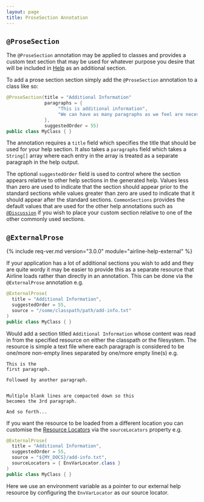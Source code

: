 ```yaml
---
layout: page
title: ProseSection Annotation
---
```


## `@ProseSection`

The `@ProseSection` annotation may be applied to classes and provides a custom text section that may be used for whatever purpose you desire that will be included in [Help](../help/) as an additional section.

To add a prose section section simply add the `@ProseSection` annotation to a class like so:

```java
@ProseSection(title = "Additional Information"
              paragraphs = {
                   "This is additional information",
                   "We can have as many paragraphs as we feel are necessary"
              },
              suggestedOrder = 55)
public class MyClass { }
```

The annotation requires a `title` field which specifies the title that should be used for your help section.  It also
takes a `paragraphs` field which takes a `String[]` array where each entry in the array is treated as a separate
paragraph in the help output.

The optional `suggestedOrder` field is used to control where the section appears relative to other help sections in the
generated help.  Values less than zero are used to indicate that the section should appear prior to the standard
sections while values greater than zero are used to indicate that it should appear after the standard sections.
`CommonSections` provides the default values that are used for the other help annotations such as
[`@Discussion`](discussion.html) if you wish to place your custom section relative to one of the other commonly used
sections.

## `@ExternalProse`

{% include req-ver.md version="3.0.0" module="airline-help-external" %}

If your application has a lot of additional sections you wish to add and they are quite wordy it may be easier to
provide this as a separate resource that Airline loads rather than directly in an annotation.  This can be done via the
`@ExternalProse` annotation e.g.

```java
@ExternalProse(
  title = "Additional Information",
  suggestedOrder = 55,
  source = "/some/classpath/path/add-info.txt"
)
public class MyClass { }
```
Would add a section titled `Additional Information` whose content was read in from the specified resource on either the
classpath or the filesystem.  The resource is simple a text file where each paragraph is considered to be one/more
non-empty lines separated by one/more empty line(s) e.g.

```
This is the 
first paragraph.

Followed by another paragraph.


Multiple blank lines are compacted down so this
becomes the 3rd paragraph.

And so forth...
```

If you want the resource to be loaded from a different location you can customise the [Resource
Locators](../practise/resource-locators.html) via the `sourceLocators` property e.g.

```java
@ExternalProse(
  title = "Additional Information",
  suggestedOrder = 55,
  source = "${MY_DOCS}/add-info.txt",
  sourceLocators = { EnvVarLocator.class }
)
public class MyClass { }
```
Here we use an environment variable as a pointer to our external help resource by configuring the `EnvVarLocator` as our
source locator.